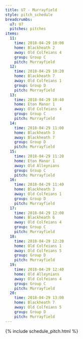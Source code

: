 ```yaml
---
title: U7 - Murrayfield
style: pitch_schedule
breadcrumbs:
  u7: U7
  pitches: pitches
items:
  11:
    time: 2018-04-29 10:00
    home: Blackheath 2
    away: Old Colfeians 4
    group: Group C
    pitch: Murrayfield
  12:
    time: 2018-04-29 10:20
    home: Blackheath 7
    away: Old Colfeians 1
    group: Group D
    pitch: Murrayfield
  13:
    time: 2018-04-29 10:40
    home: Eton Manor 1
    away: Old Colfeians 4
    group: Group C
    pitch: Murrayfield
  14:
    time: 2018-04-29 11:00
    home: Blackheath 3
    away: Blackheath 7
    group: Group D
    pitch: Murrayfield
  15:
    time: 2018-04-29 11:20
    home: Eton Manor 1
    away: Old Alleynians
    group: Group C
    pitch: Murrayfield
  16:
    time: 2018-04-29 11:40
    home: Blackheath 3
    away: Old Colfeians 1
    group: Group D
    pitch: Murrayfield
  17:
    time: 2018-04-29 12:00
    home: Blackheath 6
    away: Old Colfeians 4
    group: Group C
    pitch: Murrayfield
  18:
    time: 2018-04-29 12:20
    home: Old Colfeians 1
    away: Old Colfeians 5
    group: Group D
    pitch: Murrayfield
  19:
    time: 2018-04-29 12:40
    home: Old Alleynians
    away: Old Colfeians 4
    group: Group C
    pitch: Murrayfield
  20:
    time: 2018-04-29 13:00
    home: Blackheath 7
    away: Old Colfeians 5
    group: Group D
    pitch: Murrayfield
---
```


{% include schedule_pitch.html %}
